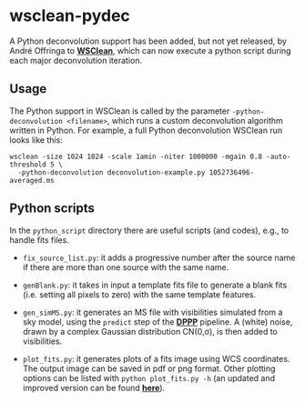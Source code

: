 # wsclean-pydec
A Python deconvolution support has been added, but not yet released, by André Offringa to __[WSClean](https://gitlab.com/aroffringa/wsclean)__, which can now execute a python script during each major deconvolution iteration.

## Usage
The Python support in WSClean is called by the parameter `-python-deconvolution <filename>`, 
which runs a custom deconvolution algorithm written in Python.
For example, a full Python deconvolution WSClean run looks like this:
```
wsclean -size 1024 1024 -scale 1amin -niter 1000000 -mgain 0.8 -auto-threshold 5 \
  -python-deconvolution deconvolution-example.py 1052736496-averaged.ms
```

## Python scripts
In the `python_script` directory there are useful scripts (and codes), e.g., to handle fits files.

-  `fix_source_list.py`: it adds a progressive number after the source name if there are more than one source with the same name.

-  `genBlank.py`: it takes in input a template fits file to generate a blank fits (i.e. setting all pixels to zero) with the same template features.

- `gen_simMS.py`: it generates an MS file with visibilities simulated from a sky model, using the `predict` step of the __[DPPP](https://www.astron.nl/citt/DP3/#)__ pipeline. A (white) noise, drawn by a complex Gaussian distribution CN(0,&sigma;), is then added to visibilities. 

-  `plot_fits.py`: it generates plots of a fits image using WCS coordinates. The output image can be saved in pdf or png format. Other plotting
options can be listed with `python plot_fits.py -h` (an updated and improved version can be found __[here](https://github.com/ececcotti/astro-pysEC)__).

